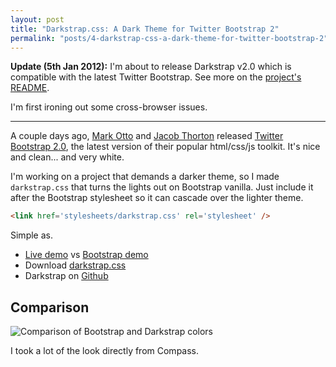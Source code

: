 ```yaml
---
layout: post
title: "Darkstrap.css: A Dark Theme for Twitter Bootstrap 2"
permalink: "posts/4-darkstrap-css-a-dark-theme-for-twitter-bootstrap-2"
---
```


**Update (5th Jan 2012):** I'm about to release Darkstrap v2.0 which is compatible with the latest Twitter Bootstrap. See more on the [project's README](https://github.com/danneu/darkstrap). 

I'm first ironing out some cross-browser issues.

----

A couple days ago, [Mark Otto][otto] and [Jacob Thorton][thorton] released [Twitter Bootstrap 2.0][bootstrap], the latest version of their popular html/css/js toolkit. It's nice and clean... and very white.

I'm working on a project that demands a darker theme, so I made `darkstrap.css` that turns the lights out on Bootstrap vanilla. Just include it after the Bootstrap stylesheet so it can cascade over the lighter theme.

~~~ html
<link href='stylesheets/darkstrap.css' rel='stylesheet' />
~~~

Simple as.

* [Live demo][dark-demo] vs [Bootstrap demo][vanilla-demo]
* Download [darkstrap.css][css]
* Darkstrap on [Github][github]

## Comparison

![Comparison of Bootstrap and Darkstrap colors][comparison]

I took a lot of the look directly from Compass.

[otto]: http://twitter.com/mdo
[thorton]: http://twitter.com/fat
[bootstrap]: http://markdotto.com/bs2/docs/index.html
[comparison]: /images/darkstrap/comparison.png "Bootstrap Vanilla vs Darkstrap"
[github]: https://github.com/danneu/darkstrap
[css]: https://raw.github.com/danneu/darkstrap/master/stylesheets/darkstrap.css
[dark-demo]: /darkstrap/darkstrap.html
[vanilla-demo]: /darkstrap/bootstrap.html
[swatch]: http://bootswatch.com/ 

